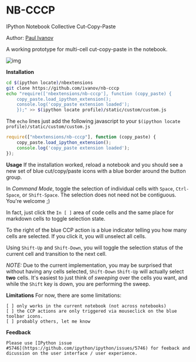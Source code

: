 # NB-CCCP
IPython Notebook Collective Cut-Copy-Paste

Author: [Paul Ivanov](http://github.com/ivanov)

A working prototype for multi-cell cut-copy-paste in the notebook.

![img](https://cloud.githubusercontent.com/assets/118211/2823948/f234fa5c-cf27-11e3-9c14-827250e03277.png)

**Installation**

```sh
cd $(ipython locate)/nbextensions
git clone https://github.com/ivanov/nb-cccp
echo "require(['nbextensions/nb-cccp'], function (copy_paste) {
    copy_paste.load_ipython_extension();
    console.log('copy_paste extension loaded');
    });" >> $(ipython locate profile)/static/custom/custom.js
```

The `echo` lines just add the following javascript to your `$(ipython locate
profile)/static/custom/custom.js`

```js
require(["nbextensions/nb-cccp"], function (copy_paste) {
    copy_paste.load_ipython_extension();
    console.log('copy_paste extension loaded');
});
```

**Usage**
If the installation worked, reload a notebook and you should see a new set of
blue cut/copy/paste icons with a blue border around the button group. 

In *Command Mode*, toggle the selection of individual cells with `Space`,
`Ctrl-Space`, or `Shift-Space`. The selection does not need not be contiguous.
You're welcome ;) 

In fact, just click the `In [ ]` area of code cells and the same place for
markdown cells to toggle selection state.

To the right of the blue CCP action is a blue indicator telling you how many
cells are selected. If you click it, you will unselect all cells.

Using `Shift-Up` and `Shift-Down`, you will toggle the selection status of the
current cell and transition to the next cell.

*NOTE:* Due to the current implementation, you may be surprised that without
having any cells selected, `Shift-Down` `Shift-Up` will actually select **two**
cells. It's easiest to just think of *sweeping* over the cells you want, and
while the `Shift` key is down, you are performing the sweep.

**Limitations**
For now, there are some limitations:

    [ ] only works in the current notebook (not across notebooks)
    [ ] the CCP actions are only triggered via mouseclick on the blue toolbar icons.
    [ ] probably others, let me know

**Feedback**

    Please use [IPython issue
    #5746](https://github.com/ipython/ipython/issues/5746) for feeback and
    dicussion on the user interface / user experience.
